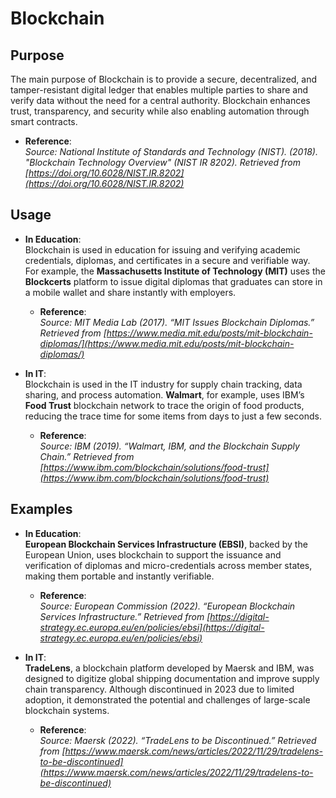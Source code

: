 # Blockchain

## Purpose
The main purpose of Blockchain is to provide a secure, decentralized, and tamper-resistant digital ledger that enables multiple parties to share and verify data without the need for a central authority. Blockchain enhances trust, transparency, and security while also enabling automation through smart contracts.

- **Reference**:  
  _Source: National Institute of Standards and Technology (NIST). (2018). "Blockchain Technology Overview" (NIST IR 8202). Retrieved from [https://doi.org/10.6028/NIST.IR.8202](https://doi.org/10.6028/NIST.IR.8202)_

## Usage
- **In Education**:  
  Blockchain is used in education for issuing and verifying academic credentials, diplomas, and certificates in a secure and verifiable way. For example, the **Massachusetts Institute of Technology (MIT)** uses the **Blockcerts** platform to issue digital diplomas that graduates can store in a mobile wallet and share instantly with employers.

  - **Reference**:  
    _Source: MIT Media Lab (2017). “MIT Issues Blockchain Diplomas.” Retrieved from [https://www.media.mit.edu/posts/mit-blockchain-diplomas/](https://www.media.mit.edu/posts/mit-blockchain-diplomas/)_

- **In IT**:  
  Blockchain is used in the IT industry for supply chain tracking, data sharing, and process automation. **Walmart**, for example, uses IBM’s **Food Trust** blockchain network to trace the origin of food products, reducing the trace time for some items from days to just a few seconds.

  - **Reference**:  
    _Source: IBM (2019). “Walmart, IBM, and the Blockchain Supply Chain.” Retrieved from [https://www.ibm.com/blockchain/solutions/food-trust](https://www.ibm.com/blockchain/solutions/food-trust)_

## Examples

- **In Education**:  
  **European Blockchain Services Infrastructure (EBSI)**, backed by the European Union, uses blockchain to support the issuance and verification of diplomas and micro-credentials across member states, making them portable and instantly verifiable.

  - **Reference**:  
    _Source: European Commission (2022). “European Blockchain Services Infrastructure.” Retrieved from [https://digital-strategy.ec.europa.eu/en/policies/ebsi](https://digital-strategy.ec.europa.eu/en/policies/ebsi)_

- **In IT**:  
  **TradeLens**, a blockchain platform developed by Maersk and IBM, was designed to digitize global shipping documentation and improve supply chain transparency. Although discontinued in 2023 due to limited adoption, it demonstrated the potential and challenges of large-scale blockchain systems.

  - **Reference**:  
    _Source: Maersk (2022). “TradeLens to be Discontinued.” Retrieved from [https://www.maersk.com/news/articles/2022/11/29/tradelens-to-be-discontinued](https://www.maersk.com/news/articles/2022/11/29/tradelens-to-be-discontinued)_
